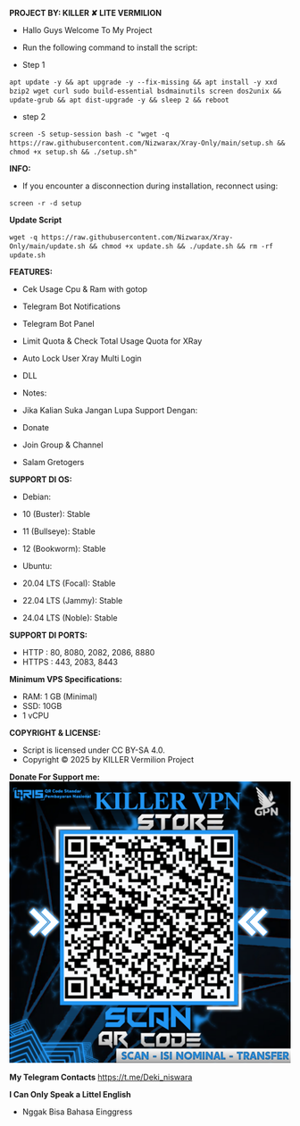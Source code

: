 **PROJECT BY: KILLER ✘ LITE VERMILION**
- Hallo Guys Welcome To My Project

- Run the following command to install the script:
- Step 1
```
apt update -y && apt upgrade -y --fix-missing && apt install -y xxd bzip2 wget curl sudo build-essential bsdmainutils screen dos2unix && update-grub && apt dist-upgrade -y && sleep 2 && reboot
```
- step 2
```
screen -S setup-session bash -c "wget -q https://raw.githubusercontent.com/Nizwarax/Xray-Only/main/setup.sh && chmod +x setup.sh && ./setup.sh"
```
**INFO:**
- If you encounter a disconnection during installation, reconnect using:
```
screen -r -d setup
```
**Update Script**
```
wget -q https://raw.githubusercontent.com/Nizwarax/Xray-Only/main/update.sh && chmod +x update.sh && ./update.sh && rm -rf update.sh
```
**FEATURES:**
- Cek Usage Cpu & Ram with gotop
- Telegram Bot Notifications
- Telegram Bot Panel
- Limit Quota & Check Total Usage Quota for XRay
- Auto Lock User Xray Multi Login
- DLL

- Notes:
- Jika Kalian Suka Jangan Lupa Support Dengan:
- Donate
- Join Group & Channel
- Salam Gretogers

**SUPPORT DI OS:**
- Debian:
- 10 (Buster): Stable
- 11 (Bullseye): Stable
- 12 (Bookworm): Stable

- Ubuntu:
- 20.04 LTS (Focal): Stable
- 22.04 LTS (Jammy): Stable
- 24.04 LTS (Noble): Stable

**SUPPORT DI PORTS:**
- HTTP  : 80, 8080, 2082, 2086, 8880
- HTTPS : 443, 2083, 8443

**Minimum VPS Specifications:**
- RAM: 1 GB (Minimal)
- SSD: 10GB
- 1 vCPU


**COPYRIGHT & LICENSE:**
- Script is licensed under CC BY-SA 4.0.
- Copyright © 2025 by KILLER Vermilion Project

**Donate For Support me:**
![QRIS Image](https://github.com/Nizwarax/Xray-Only/raw/main/Qris.jpeg)

**My Telegram Contacts**
https://t.me/Deki_niswara

**I Can Only Speak a Littel English**
- Nggak Bisa Bahasa Einggress
